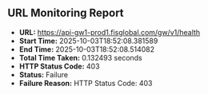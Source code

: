 ## URL Monitoring Report

- **URL:** https://api-gw1-prod1.fisglobal.com/gw/v1/health
- **Start Time:** 2025-10-03T18:52:08.381589
- **End Time:** 2025-10-03T18:52:08.514082
- **Total Time Taken:** 0.132493 seconds
- **HTTP Status Code:** 403
- **Status:** Failure
- **Failure Reason:** HTTP Status Code: 403

